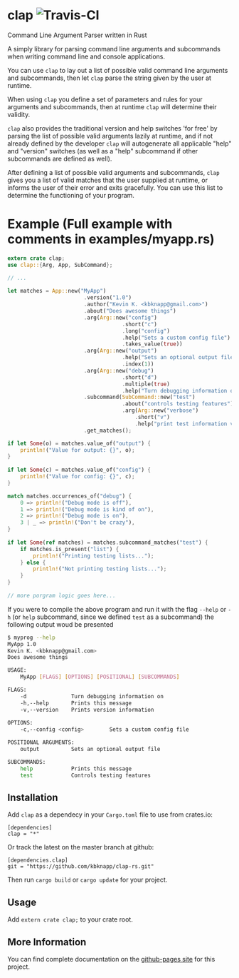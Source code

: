 # clap ![Travis-CI](https://travis-ci.org/kbknapp/clap-rs.svg?branch=master)
Command Line Argument Parser written in Rust

A simply library for parsing command line arguments and subcommands when writing command line and console applications.

You can use `clap` to lay out a list of possible valid command line arguments and subcommands, then let `clap` parse the string given by the user at runtime.

When using `clap` you define a set of parameters and rules for your arguments and subcommands, then at runtime `clap` will determine their validity.

`clap` also provides the traditional version and help switches 'for free' by parsing the list of possible valid arguments lazily at runtime, and if not already defined by the developer `clap` will autogenerate all applicable "help" and "version" switches (as well as a "help" subcommand if other subcommands are defined as well).

 After defining a list of possible valid arguments and subcommands, `clap` gives you a list of valid matches that the user supplied at runtime, or informs the user of their error and exits gracefully. You can use this list to determine the functioning of your program.

# Example (Full example with comments in examples/myapp.rs)
 
```rust
extern crate clap;
use clap::{Arg, App, SubCommand};

// ...
 
let matches = App::new("MyApp")
						.version("1.0")
						.author("Kevin K. <kbknapp@gmail.com>")
						.about("Does awesome things")
						.arg(Arg::new("config")
									.short("c")
									.long("config")
									.help("Sets a custom config file")
									.takes_value(true))
						.arg(Arg::new("output")
									.help("Sets an optional output file")
									.index(1))
						.arg(Arg::new("debug")
									.short("d")
 									.multiple(true)
									.help("Turn debugging information on"))
						.subcommand(SubCommand::new("test")
									.about("controls testing features")
									.arg(Arg::new("verbose")
										.short("v")
										.help("print test information verbosely")))
						.get_matches();

if let Some(o) = matches.value_of("output") {
	println!("Value for output: {}", o);
}
 
if let Some(c) = matches.value_of("config") {
	println!("Value for config: {}", c);
}

match matches.occurrences_of("debug") {
	0 => println!("Debug mode is off"),
	1 => println!("Debug mode is kind of on"),
	2 => println!("Debug mode is on"),
	3 | _ => println!("Don't be crazy"),
}
 
if let Some(ref matches) = matches.subcommand_matches("test") {
	if matches.is_present("list") {
		println!("Printing testing lists...");
	} else {
		println!("Not printing testing lists...");
	}
}
 
// more porgram logic goes here...
```

If you were to compile the above program and run it with the flag `--help` or `-h` (or `help` subcommand, since we defined `test` as a subcommand) the following output woud be presented

```sh
$ myprog --help
MyApp 1.0
Kevin K. <kbknapp@gmail.com>
Does awesome things

USAGE:
	MyApp [FLAGS] [OPTIONS] [POSITIONAL] [SUBCOMMANDS]

FLAGS:
	-d   			Turn debugging information on
	-h,--help		Prints this message
	-v,--version	Prints version information
 
OPTIONS:
	-c,--config <config>		Sets a custom config file

POSITIONAL ARGUMENTS:
	output			Sets an optional output file

SUBCOMMANDS:
	help			Prints this message
	test			Controls testing features
```

## Installation
Add `clap` as a dependecy in your `Cargo.toml` file to use from crates.io:

 ```
 [dependencies]
 clap = "*"
 ```
 Or track the latest on the master branch at github:

```
[dependencies.clap]
git = "https://github.com/kbknapp/clap-rs.git"
```

Then run `cargo build` or `cargo update` for your project.

## Usage

Add `extern crate clap;` to your crate root.

## More Information

You can find complete documentation on the [github-pages site](http://kbknapp.github.io/clap-rs/docs/clap/index.html) for this project.
